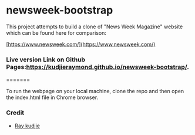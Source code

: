 # newsweek-bootstrap
This project attempts to build a clone of "News Week Magazine"  website which can be found here  for comparison: 

[https://www.newsweek.com/](https://www.newsweek.com/)

### Live version Link on Github Pages:https://kudjieraymond.github.io/newsweek-bootstrap/.

=======

To run the webpage on your local machine, clone the repo and then open the index.html file in Chrome browser.


### Credit
* [Ray kudjie](https://github.com/kudjieRaymond)